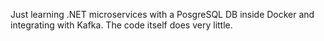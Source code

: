 Just learning .NET microservices with a PosgreSQL DB inside Docker and integrating with Kafka. The code itself does very little.
